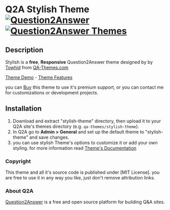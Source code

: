 # Q2A Stylish Theme [![Question2Answer](http://qa-themes.com/files/q2a-logo.png)](http://www.question2answer.org/) [![Question2Answer Themes](http://qa-themes.com/files/qa-logo.jpg)](http://qa-themes.com/)

## Description
Stylish is a **free**, **Responsive** Question2Answer theme designed by by [Towhid](http://TowhidN.com) from [QA-Themes.com](http://QA-Themes.com)

[Theme Demo](http://demo.qa-themes.com/stylish/) - [Theme Features](http://qa-themes.com/shop/stylish-theme)

you can [Buy](http://qa-themes.com/shop/stylish-theme) this theme to use it's premium support, or you can contact me for customizations or development projects.

## Installation
1. Download and extract "stylish-theme" directory, then upload it to your Q2A site's themes directory (e.g. `qa-themes/stylish-theme`).
2. In Q2A go to **Admin > General** and set up the default theme to "stylish-theme" and save changes.
3. you can use stylish Theme's options to customize it or add your own styling. for more information read [Theme's Documentation](http://demo.qa-themes.com/esteem/documentation/)

### Copyright
This theme and all it's source code is published under [MIT License]. you are free to use it in any way you like, just don't remove attribution links.

### About Q2A
[Question2Answer](http://www.question2answer.org/) is a free and open source platform for building Q&A sites.


